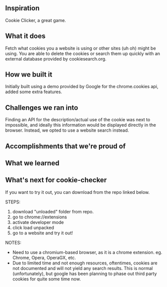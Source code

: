 ## Inspiration
Cookie Clicker, a great game.
## What it does
Fetch what cookies you a website is using or other sites (uh oh) might be using. You are able to delete the cookies or search them up quickly with an external database provided by cookiesearch.org.
## How we built it
Initially built using a demo provided by Google for the chrome.cookies api, added some extra features.
## Challenges we ran into
Finding an API for the description/actual use of the cookie was next to impossible, and ideally this information would be displayed directly in the browser. Instead, we opted to use a website search instead.
## Accomplishments that we're proud of

## What we learned

## What's next for cookie-checker
If you want to try it out, you can download from the repo linked below.

STEPS:
1. download "unloaded" folder from repo.
2. go to chrome://extensions
3. activate developer mode
4. click load unpacked
5. go to a website and try it out!

NOTES:
- Need to use a chromium-based browser, as it is a chrome extension. eg. Chrome, Opera, OperaGX, etc.
- Due to limited time and not enough resources, oftentimes, cookies are not documented and will not yield any search results. This is normal (unfortunately), but google has been planning to phase out third party cookies for quite some time now. 
